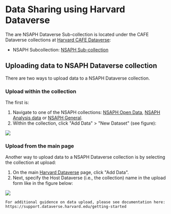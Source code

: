 # Data Sharing using Harvard Dataverse

The are NSAPH Dataverse Sub-collection is located under the CAFE Dataverse collections at [Harvard CAFE Dataverse]([https://dataverse.harvard.edu/dataverse.xhtml?alias=CAFE](https://dataverse.harvard.edu/dataverse.xhtml?alias=CAFE)):

- NSAPH Subcollection: [NSAPH Sub-collection]([https://dataverse.harvard.edu/dataverse/nsaph](https://dataverse.harvard.edu/dataverse/nsaph))

## Uploading data to NSAPH Dataverse collection

There are two ways to upload data to a NSAPH Dataverse collection. 

### Upload within the collection

The first is:

1. Navigate to one of the NSAPH collections: [NSAPH Open Data](https://dataverse.harvard.edu/dataverse/nsaphopendata), 
[NSAPH Analysis data](https://dataverse.harvard.edu/dataverse/nsaphanalysis) or 
[NSAPH General](https://dataverse.harvard.edu/dataverse/biostats).
2. Within the collection, click "Add Data" > "New Dataset" (see figure):

![](imgs/dv1.jpg)


### Upload from the main page

Another way to upload data to a NSAPH Dataverse collection is by selecting the collection at upload:

1. On the main [Harvard Dataverse](https://dataverse.harvard.edu) page, click "Add Data".
2. Next, specify the Host Dataverse (i.e., the collection) name in the upload form like in the figure below:

![](imgs/dv2.png)

```{note}
For additional guidence on data upload, please see documentation here: https://support.dataverse.harvard.edu/getting-started
```
